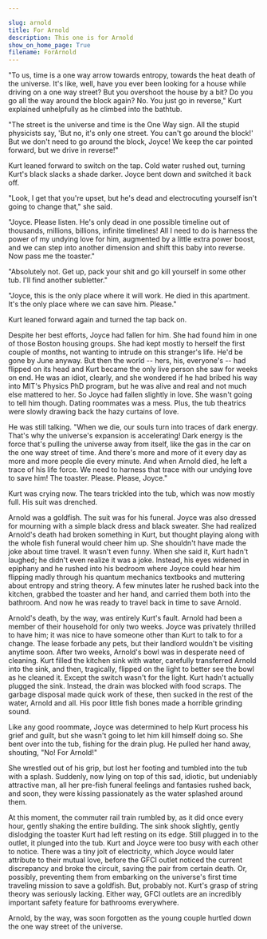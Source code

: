 ```yaml
---

slug: arnold
title: For Arnold
description: This one is for Arnold
show_on_home_page: True
filename: ForArnold
---
```


"To us, time is a one way arrow towards entropy, towards the heat death of the universe. It's like, well, have you ever been looking for a house while driving on a one way street? But you overshoot the house by a bit? Do you go all the way around the block again? No. You just go in reverse," Kurt explained unhelpfully as he climbed into the bathtub. 

"The street is the universe and time is the One Way sign. All the stupid physicists say, 'But no, it's only one street. You can't go around the block!' But we don't need to go around the block, Joyce! We keep the car pointed forward, but we drive in reverse!"

Kurt leaned forward to switch on the tap. Cold water rushed out, turning Kurt's black slacks a shade darker. Joyce bent down and switched it back off.

"Look, I get that you're upset, but he's dead and electrocuting yourself isn't going to change that," she said.

"Joyce. Please listen. He's only dead in one possible timeline out of thousands, millions, billions, infinite timelines! All I need to do is harness the power of my undying love for him, augmented by a little extra power boost, and we can step into another dimension and shift this baby into reverse. Now pass me the toaster."

"Absolutely not. Get up, pack your shit and go kill yourself in some other tub. I'll find another subletter."

"Joyce, this is the only place where it will work. He died in this apartment. It's the only place where we can save him. Please."

Kurt leaned forward again and turned the tap back on.

Despite her best efforts, Joyce had fallen for him. She had found him in one of those Boston housing groups. She had kept mostly to herself the first couple of months, not wanting to intrude on this stranger's life. He'd be gone by June anyway. But then the world -- hers, his, everyone's -- had flipped on its head and Kurt became the only live person she saw for weeks on end. He was an idiot, clearly, and she wondered if he had bribed his way into MIT's Physics PhD program, but he was alive and real and not much else mattered to her. So Joyce had fallen slightly in love. She wasn't going to tell him though. Dating roommates was a mess. Plus, the tub theatrics were slowly drawing back the hazy curtains of love.

He was still talking. "When we die, our souls turn into traces of dark energy. That's why the universe's expansion is accelerating! Dark energy is the force that's pulling the universe away from itself, like the gas in the car on the one way street of time. And there's more and more of it every day as more and more people die every minute. And when Arnold died, he left a trace of his life force. We need to harness that trace with our undying love to save him! The toaster. Please. Please, Joyce."

Kurt was crying now. The tears trickled into the tub, which was now mostly full. His suit was drenched.

Arnold was a goldfish. The suit was for his funeral. Joyce was also dressed for mourning with a simple black dress and black sweater. She had realized Arnold's death had broken something in Kurt, but thought playing along with the whole fish funeral would cheer him up. She shouldn't have made the joke about time travel. It wasn't even funny. When she said it, Kurt hadn't laughed; he didn't even realize it was a joke. Instead, his eyes widened in epiphany and he rushed into his bedroom where Joyce could hear him flipping madly through his quantum mechanics textbooks and muttering about entropy and string theory. A few minutes later he rushed back into the kitchen, grabbed the toaster and her hand, and carried them both into the bathroom. And now he was ready to travel back in time to save Arnold.

Arnold's death, by the way, was entirely Kurt's fault. Arnold had been a member of their household for only two weeks. Joyce was privately thrilled to have him; it was nice to have someone other than Kurt to talk to for a change. The lease forbade any pets, but their landlord wouldn't be visiting anytime soon. After two weeks, Arnold's bowl was in desperate need of cleaning. Kurt filled the kitchen sink with water, carefully transferred Arnold into the sink, and then, tragically, flipped on the light to better see the bowl as he cleaned it. Except the switch wasn't for the light. Kurt hadn't actually plugged the sink. Instead, the drain was blocked with food scraps. The garbage disposal made quick work of these, then sucked in the rest of the water, Arnold and all. His poor little fish bones made a horrible grinding sound.

Like any good roommate, Joyce was determined to help Kurt process his grief and guilt, but she wasn't going to let him kill himself doing so. She bent over into the tub, fishing for the drain plug. He pulled her hand away, shouting, "No! For Arnold!"

She wrestled out of his grip, but lost her footing and tumbled into the tub with a splash. Suddenly, now lying on top of this sad, idiotic, but undeniably attractive man, all her pre-fish funeral feelings and fantasies rushed back, and soon, they were kissing passionately as the water splashed around them.

At this moment, the commuter rail train rumbled by, as it did once every hour, gently shaking the entire building. The sink shook slightly, gently dislodging the toaster Kurt had left resting on its edge. Still plugged in to the outlet, it plunged into the tub. Kurt and Joyce were too busy with each other to notice. There was a tiny jolt of electricity, which Joyce would later attribute to their mutual love, before the GFCI outlet noticed the current discrepancy and broke the circuit, saving the pair from certain death. Or, possibly, preventing them from embarking on the universe's first time traveling mission to save a goldfish. But, probably not. Kurt's grasp of string theory was seriously lacking. Either way, GFCI outlets are an incredibly important safety feature for bathrooms everywhere.

Arnold, by the way, was soon forgotten as the young couple hurtled down the one way street of the universe.


